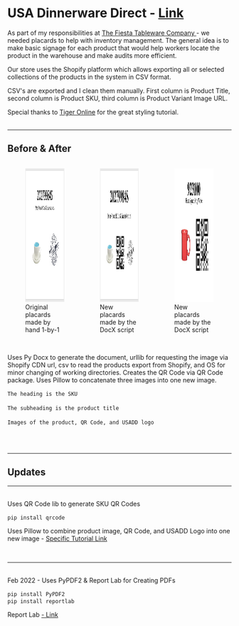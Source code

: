 # USA Dinnerware Direct - <a href="https://www.usadinnerwaredirect.com">Link</a>

As part of my responsibilities at <a href="https://www.fiestatableware.com">The Fiesta Tableware Company </a> - we needed placards to help with inventory management.  The general idea is to make basic signage for each product that would help workers locate the product in the warehouse and make audits more efficient.  

Our store uses the Shopify platform which allows exporting all or selected collections of the products in the system in CSV format. 

CSV's are exported and I clean them manually.  First column is Product Title, second column is Product SKU, third column is Product Variant Image URL. 

Special thanks to <a href="https://www.youtube.com/watch?v=T9J8ZDRmehk" target="_blank">Tiger Online</a> for the great styling tutorial.
<br><br>
<hr>

## Before & After
<div style="display: flex; flex-direction: row; justify-content: space-around">
<figure>
    <img src="assets/Original-Placard.png" height="300">
    <figcaption>Original placards made by hand 1-by-1</figcaption>
</figure>
<figure>
    <img src="assets/DOCX-Script.png" height="300">
    <figcaption>New placards made by the DocX script</figcaption>
</figure>
<figure>
    <img src="assets/PDF-Script.png" height="300">
    <figcaption>New placards made by the DocX script</figcaption>
</figure>
</div>
<br>

Uses Py Docx to generate the document, urllib for requesting the image via Shopify CDN url, csv to read the products export from Shopify, and OS for minor changing of working directories. Creates the QR Code via QR Code package. Uses Pillow to concatenate three images into one new image.  

    The heading is the SKU

    The subheading is the product title 

    Images of the product, QR Code, and USADD logo 

<br><br>
<hr>

## Updates 
<hr> 
<br>
Uses QR Code lib to generate SKU QR Codes

    pip install qrcode

Uses Pillow to combine product image, QR Code, and USADD Logo into one new image - <a href="https://note.nkmk.me/en/python-pillow-concat-images/#concatenate-multiple-images-at-once">Specific Tutorial Link</a>

<br> 
<hr>
<br> 
Feb 2022 - Uses PyPDF2 & Report Lab for Creating PDFs

    pip install PyPDF2
    pip install reportlab


Report Lab <a href="https://realpython.com/creating-modifying-pdf/#installing-reportlab">- Link</a>